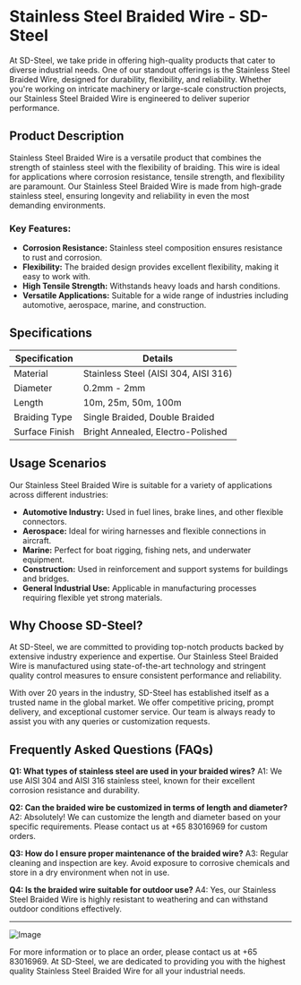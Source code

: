 # Stainless Steel Braided Wire - SD-Steel

At SD-Steel, we take pride in offering high-quality products that cater to diverse industrial needs. One of our standout offerings is the Stainless Steel Braided Wire, designed for durability, flexibility, and reliability. Whether you're working on intricate machinery or large-scale construction projects, our Stainless Steel Braided Wire is engineered to deliver superior performance.

## Product Description

Stainless Steel Braided Wire is a versatile product that combines the strength of stainless steel with the flexibility of braiding. This wire is ideal for applications where corrosion resistance, tensile strength, and flexibility are paramount. Our Stainless Steel Braided Wire is made from high-grade stainless steel, ensuring longevity and reliability in even the most demanding environments.

### Key Features:
- **Corrosion Resistance:** Stainless steel composition ensures resistance to rust and corrosion.
- **Flexibility:** The braided design provides excellent flexibility, making it easy to work with.
- **High Tensile Strength:** Withstands heavy loads and harsh conditions.
- **Versatile Applications:** Suitable for a wide range of industries including automotive, aerospace, marine, and construction.

## Specifications

| Specification | Details |
|---------------|---------|
| Material      | Stainless Steel (AISI 304, AISI 316) |
| Diameter      | 0.2mm - 2mm |
| Length        | 10m, 25m, 50m, 100m |
| Braiding Type | Single Braided, Double Braided |
| Surface Finish| Bright Annealed, Electro-Polished |

## Usage Scenarios

Our Stainless Steel Braided Wire is suitable for a variety of applications across different industries:

- **Automotive Industry:** Used in fuel lines, brake lines, and other flexible connectors.
- **Aerospace:** Ideal for wiring harnesses and flexible connections in aircraft.
- **Marine:** Perfect for boat rigging, fishing nets, and underwater equipment.
- **Construction:** Used in reinforcement and support systems for buildings and bridges.
- **General Industrial Use:** Applicable in manufacturing processes requiring flexible yet strong materials.

## Why Choose SD-Steel?

At SD-Steel, we are committed to providing top-notch products backed by extensive industry experience and expertise. Our Stainless Steel Braided Wire is manufactured using state-of-the-art technology and stringent quality control measures to ensure consistent performance and reliability. 

With over 20 years in the industry, SD-Steel has established itself as a trusted name in the global market. We offer competitive pricing, prompt delivery, and exceptional customer service. Our team is always ready to assist you with any queries or customization requests.

## Frequently Asked Questions (FAQs)

**Q1: What types of stainless steel are used in your braided wires?**
A1: We use AISI 304 and AISI 316 stainless steel, known for their excellent corrosion resistance and durability.

**Q2: Can the braided wire be customized in terms of length and diameter?**
A2: Absolutely! We can customize the length and diameter based on your specific requirements. Please contact us at +65 83016969 for custom orders.

**Q3: How do I ensure proper maintenance of the braided wire?**
A3: Regular cleaning and inspection are key. Avoid exposure to corrosive chemicals and store in a dry environment when not in use.

**Q4: Is the braided wire suitable for outdoor use?**
A4: Yes, our Stainless Steel Braided Wire is highly resistant to weathering and can withstand outdoor conditions effectively.

---

![Image](https://github.com/user-attachments/assets/2567258e-e124-4816-932d-1809bd27ef0b)

For more information or to place an order, please contact us at +65 83016969. At SD-Steel, we are dedicated to providing you with the highest quality Stainless Steel Braided Wire for all your industrial needs.